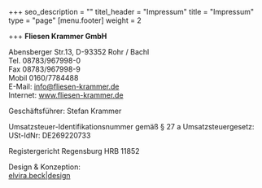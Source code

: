 +++
seo_description = ""
titel_header = "Impressum"
title = "Impressum"
type = "page"
[menu.footer]
weight = 2

+++
**Fliesen Krammer GmbH**

Abensberger Str.13, D-93352 Rohr / Bachl  
Tel. 08783/967998-0  
Fax 08783/967998-9  
Mobil 0160/7784488  
E-Mail: [info@fliesen-krammer.de](mailto:info@fliesen-krammer.de)  
Internet: www.fliesen-krammer.de

Geschäftsführer: Stefan Krammer

Umsatzsteuer-Identifikationsnummer gemäß § 27 a Umsatzsteuergesetz:  
USt-IdNr: DE269220733

Registergericht Regensburg HRB 11852

Design & Konzeption:  
[elvira.beck|design](http://www.elvirabeck-design.de/)